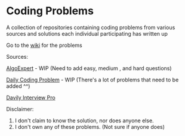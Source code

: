 # Coding Problems

A collection of repositories containing coding problems from various sources and solutions each individual participating has written up

Go to the [wiki](https://github.com/bluepsyduck93/Coding-Problems/wiki) for the problems

Sources:

[AlgoExpert](https://www.algoexpert.io/product)  - WIP (Need to add easy, medium , and hard questions)

[Daily Coding Problem](https://www.dailycodingproblem.com/) - WIP (There's a lot of problems that need to be added ^^)

[Davily Interview Pro](https://www.techseries.dev/daily)

Disclaimer:

1) I don't claim to know the solution, nor does anyone else.
2) I don't own any of these problems. (Not sure if anyone does)
